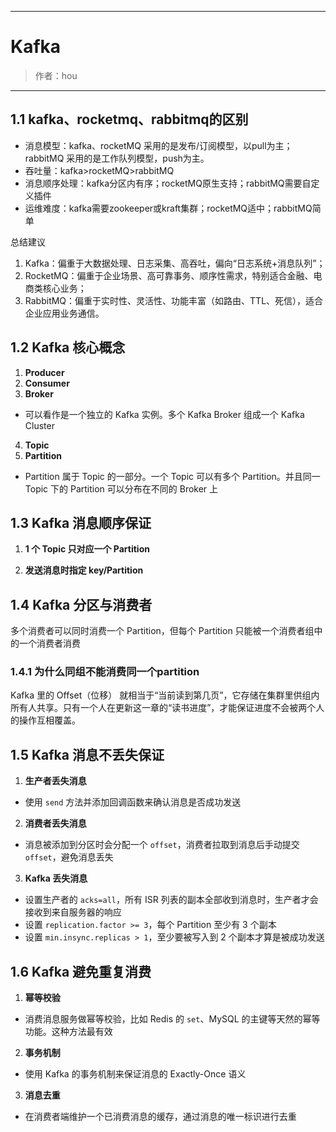 ------

# Kafka

> 作者：hou
------
## 1.1 kafka、rocketmq、rabbitmq的区别

- 消息模型：kafka、rocketMQ 采用的是发布/订阅模型，以pull为主；rabbitMQ 采用的是工作队列模型，push为主。
- 吞吐量：kafka>rocketMQ>rabbitMQ
- 消息顺序处理：kafka分区内有序；rocketMQ原生支持；rabbitMQ需要自定义插件
- 运维难度：kafka需要zookeeper或kraft集群；rocketMQ适中；rabbitMQ简单

总结建议
1. Kafka：偏重于大数据处理、日志采集、高吞吐，偏向“日志系统+消息队列”；
2. RocketMQ：偏重于企业场景、高可靠事务、顺序性需求，特别适合金融、电商类核心业务；
3. RabbitMQ：偏重于实时性、灵活性、功能丰富（如路由、TTL、死信），适合企业应用业务通信。

## 1.2 Kafka 核心概念

1. **Producer**   
2. **Consumer**  
3. **Broker**  
- 可以看作是一个独立的 Kafka 实例。多个 Kafka Broker 组成一个 Kafka Cluster  

4. **Topic** 
5. **Partition**  
- Partition 属于 Topic 的一部分。一个 Topic 可以有多个 Partition。并且同一 Topic 下的 Partition 可以分布在不同的 Broker 上  

## 1.3 Kafka 消息顺序保证

1. **1 个 Topic 只对应一个 Partition**   

2. **发送消息时指定 key/Partition**   

## 1.4 Kafka 分区与消费者

多个消费者可以同时消费一个 Partition，但每个 Partition 只能被一个消费者组中的一个消费者消费  

### 1.4.1 为什么同组不能消费同一个partition

Kafka 里的 Offset（位移） 就相当于“当前读到第几页”，它存储在集群里供组内所有人共享。只有一个人在更新这一章的“读书进度”，才能保证进度不会被两个人的操作互相覆盖。

## 1.5 Kafka 消息不丢失保证

1. **生产者丢失消息**  
- 使用 `send` 方法并添加回调函数来确认消息是否成功发送  

2. **消费者丢失消息**  
- 消息被添加到分区时会分配一个 `offset`，消费者拉取到消息后手动提交 `offset`，避免消息丢失  

3. **Kafka 丢失消息**  
- 设置生产者的 `acks=all`，所有 ISR 列表的副本全部收到消息时，生产者才会接收到来自服务器的响应  
- 设置 `replication.factor >= 3`，每个 Partition 至少有 3 个副本  
- 设置 `min.insync.replicas > 1`，至少要被写入到 2 个副本才算是被成功发送  

## 1.6 Kafka 避免重复消费

1. **幂等校验**  
- 消费消息服务做幂等校验，比如 Redis 的 `set`、MySQL 的主键等天然的幂等功能。这种方法最有效  

2. **事务机制**  
- 使用 Kafka 的事务机制来保证消息的 Exactly-Once 语义  

3. **消息去重**  
- 在消费者端维护一个已消费消息的缓存，通过消息的唯一标识进行去重